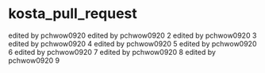 # kosta_pull_request
edited by pchwow0920
edited by pchwow0920 2
edited by pchwow0920 3
edited by pchwow0920 4
edited by pchwow0920 5
edited by pchwow0920 6
edited by pchwow0920 7
edited by pchwow0920 8
edited by pchwow0920 9
